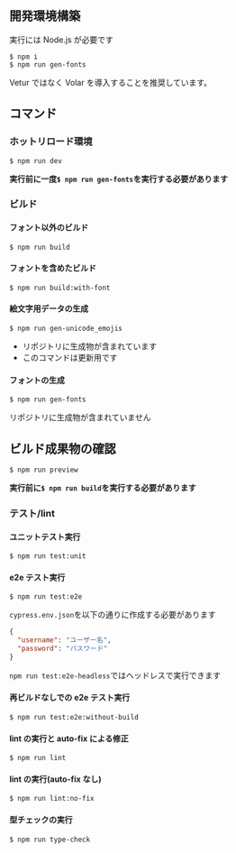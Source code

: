 ## 開発環境構築

実行には Node.js が必要です

```shell
$ npm i
$ npm run gen-fonts
```

Vetur ではなく Volar を導入することを推奨しています。

## コマンド

### ホットリロード環境

```shell
$ npm run dev
```

**実行前に一度`$ npm run gen-fonts`を実行する必要があります**

### ビルド

#### フォント以外のビルド

```shell
$ npm run build
```

#### フォントを含めたビルド

```shell
$ npm run build:with-font
```

#### 絵文字用データの生成

```shell
$ npm run gen-unicode_emojis
```

- リポジトリに生成物が含まれています
- このコマンドは更新用です

#### フォントの生成

```shell
$ npm run gen-fonts
```

リポジトリに生成物が含まれていません

## ビルド成果物の確認

```shell
$ npm run preview
```

**実行前に`$ npm run build`を実行する必要があります**

### テスト/lint

#### ユニットテスト実行

```shell
$ npm run test:unit
```

#### e2e テスト実行

```shell
$ npm run test:e2e
```

`cypress.env.json`を以下の通りに作成する必要があります

```json
{
  "username": "ユーザー名",
  "password": "パスワード"
}
```

`npm run test:e2e-headless`ではヘッドレスで実行できます

#### 再ビルドなしでの e2e テスト実行

```shell
$ npm run test:e2e:without-build
```

#### lint の実行と auto-fix による修正

```shell
$ npm run lint
```

#### lint の実行(auto-fix なし)

```shell
$ npm run lint:no-fix
```

#### 型チェックの実行

```shell
$ npm run type-check
```
